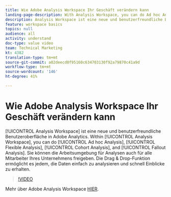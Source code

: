 ```yaml
---
title: Wie Adobe Analysis Workspace Ihr Geschäft verändern kann
landing-page-description: With Analysis Workspace, you can do Ad hoc Analysis, Flexible Analysis, Cohort Analysis, and Fallout Analysis.
description: Analysis Workspace ist eine neue und benutzerfreundliche Benutzeroberfläche in Adobe Analytics. Innerhalb von Analysis Workspace können Sie Ad-hoc-Analysen, flexible Analysen, Kohorten-Analysen und Trichteranalysen-Analysen durchführen. Sie können die Arbeitsumgebung für Analysen auch für alle Mitarbeiter Ihres Unternehmens freigeben. Die Drag & Drop-Funktion ermöglicht es jedem, die Daten einfach zu analysieren und schnell Einblicke zu erhalten.
feature: workspace basics
topics: null
audience: all
activity: understand
doc-type: value video
team: Technical Marketing
kt: 4382
translation-type: tm+mt
source-git-commit: a02deecd0f95160c634703130f92a79870c41a9d
workflow-type: tm+mt
source-wordcount: '146'
ht-degree: 41%

---
```



# Wie Adobe Analysis Workspace Ihr Geschäft verändern kann

[!UICONTROL Analysis Workspace] ist eine neue und benutzerfreundliche Benutzeroberfläche in Adobe Analytics. Within [!UICONTROL Analysis Workspace], you can do [!UICONTROL Ad hoc Analysis], [!UICONTROL Flexible Analysis], [!UICONTROL Cohort Analysis], and [!UICONTROL Fallout Analysis]. Sie können die Arbeitsumgebung für Analysen auch für alle Mitarbeiter Ihres Unternehmens freigeben. Die Drag &amp; Drop-Funktion ermöglicht es jedem, die Daten einfach zu analysieren und schnell Einblicke zu erhalten.

>[!VIDEO](https://video.tv.adobe.com/v/31501/?quality=12)

Mehr über Adobe Analysis Workspace [HIER](https://www.adobe.com/analytics/ad-hoc-analysis.html?sdid=T32PLYTV&amp;mv=search).
